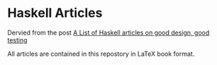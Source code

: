 # Haskell Articles

Dervied from the post [A List of Haskell articles on good design, good testing](https://williamyaoh.com/posts/2019-11-24-design-and-testing-articles.html)

All articles are contained in this repostory in LaTeX book format.
